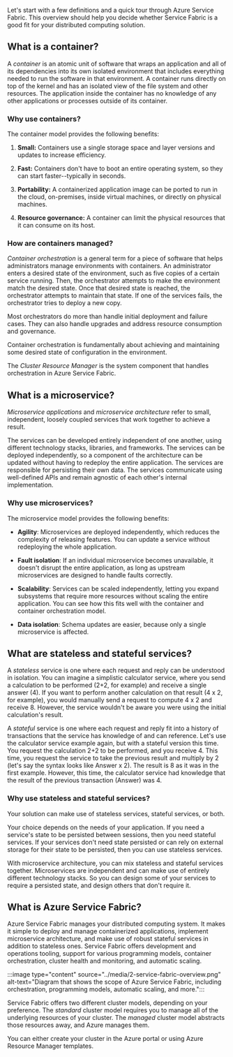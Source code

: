 Let's start with a few definitions and a quick tour through Azure Service Fabric. This overview should help you decide whether Service Fabric is a good fit for your distributed computing solution.

## What is a container?

A *container* is an atomic unit of software that wraps an application and all of its dependencies into its own isolated environment that includes everything needed to run the software in that environment. A container runs directly on top of the kernel and has an isolated view of the file system and other resources. The application inside the container has no knowledge of any other applications or processes outside of its container.

### Why use containers?

The container model provides the following benefits:

1. **Small:** Containers use a single storage space and layer versions and updates to increase efficiency.

1. **Fast:** Containers don't have to boot an entire operating system, so they can start faster--typically in seconds.

1. **Portability:** A containerized application image can be ported to run in the cloud, on-premises, inside virtual machines, or directly on physical machines.

1. **Resource governance:** A container can limit the physical resources that it can consume on its host.

### How are containers managed?

*Container orchestration* is a general term for a piece of software that helps administrators manage environments with containers. An administrator enters a desired state of the environment, such as five copies of a certain service running. Then, the orchestrator attempts to make the environment match the desired state. Once that desired state is reached, the orchestrator attempts to maintain that state. If one of the services fails, the orchestrator tries to deploy a new copy.

Most orchestrators do more than handle initial deployment and failure cases. They can also handle upgrades and address resource consumption and governance.

Container orchestration is fundamentally about achieving and maintaining some desired state of configuration in the environment.

The *Cluster Resource Manager* is the system component that handles orchestration in Azure Service Fabric.

## What is a microservice?

*Microservice applications* and *microservice architecture* refer to small, independent, loosely coupled services that work together to achieve a result.

The services can be developed entirely independent of one another, using different technology stacks, libraries, and frameworks. The services can be deployed independently, so a component of the architecture can be updated without having to redeploy the entire application. The services are responsible for persisting their own data. The services communicate using well-defined APIs and remain agnostic of each other's internal implementation.

### Why use microservices?

The microservice model provides the following benefits:

* **Agility**: Microservices are deployed independently, which reduces the complexity of releasing features. You can update a service without redeploying the whole application.

* **Fault isolation**: If an individual microservice becomes unavailable, it doesn't disrupt the entire application, as long as upstream microservices are designed to handle faults correctly.

* **Scalability**: Services can be scaled independently, letting you expand subsystems that require more resources without scaling the entire application. You can see how this fits well with the container and container orchestration model.

* **Data isolation**: Schema updates are easier, because only a single microservice is affected.

## What are stateless and stateful services?

A *stateless* service is one where each request and reply can be understood in isolation. You can imagine a simplistic calculator service, where you send a calculation to be performed (2+2, for example) and receive a single answer (4). If you want to perform another calculation on that result (4 x 2, for example), you would manually send a request to compute 4 x 2 and receive 8. However, the service wouldn't be aware you were using the initial calculation's result.

A *stateful* service is one where each request and reply fit into a history of transactions that the service has knowledge of and can reference. Let's use the calculator service example again, but with a stateful version this time. You request the calculation 2+2 to be performed, and you receive 4. This time, you request the service to take the previous result and multiply by 2 (let's say the syntax looks like Answer x 2). The result is 8 as it was in the first example. However, this time, the calculator service had knowledge that the result of the previous transaction (Answer) was 4.

### Why use stateless and stateful services?

Your solution can make use of stateless services, stateful services, or both.

Your choice depends on the needs of your application. If you need a service's state to be persisted between sessions, then you need stateful services. If your services don't need state persisted or can rely on external storage for their state to be persisted, then you can use stateless services.

With microservice architecture, you can mix stateless and stateful services together. Microservices are independent and can make use of entirely different technology stacks. So you can design some of your services to require a persisted state, and design others that don't require it.

## What is Azure Service Fabric?

Azure Service Fabric manages your distributed computing system. It makes it simple to deploy and manage containerized applications, implement microservice architecture, and make use of robust stateful services in addition to stateless ones. Service Fabric offers development and operations tooling, support for various programming models, container orchestration, cluster health and monitoring, and automatic scaling.

:::image type="content" source="../media/2-service-fabric-overview.png" alt-text="Diagram that shows the scope of Azure Service Fabric, including orchestration, programming models, automatic scaling, and more.":::

Service Fabric offers two different cluster models, depending on your preference. The *standard* cluster model requires you to manage all of the underlying resources of your cluster. The *managed* cluster model abstracts those resources away, and Azure manages them.

You can either create your cluster in the Azure portal or using Azure Resource Manager templates.
